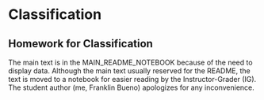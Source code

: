 # Classification
## Homework for Classification

The main text is in the MAIN_README_NOTEBOOK because of the need to display data. Although the main text usually reserved for the README, the text is moved to a notebook for easier reading by the Instructor-Grader (IG). The student author (me, Franklin Bueno) apologizes for any inconvenience.